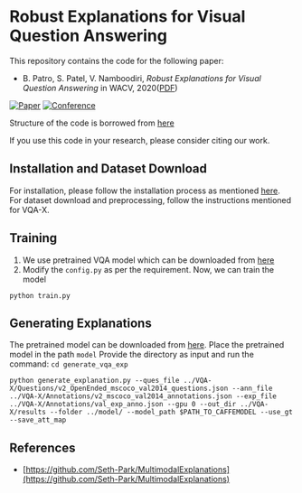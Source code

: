 # Robust Explanations for Visual Question Answering
This repository contains the code for the following paper:
* B. Patro, S. Patel, V. Namboodiri, _Robust Explanations for Visual Question Answering_ in WACV, 2020([PDF](https://arxiv.org/abs/2001.08730))

[![Paper](http://img.shields.io/badge/paper-arxiv.1908.06306-B31B1B.svg)](https://arxiv.org/abs/2001.08730)
[![Conference](http://img.shields.io/badge/WACV-2020-4b44ce.svg)]()

Structure of the code is borrowed from [here](https://github.com/Seth-Park/MultimodalExplanations)

If you use this code in your research, please consider citing our work.


## Installation and Dataset Download
For installation, please follow the installation process as mentioned [here](https://github.com/Seth-Park/MultimodalExplanations). For dataset download and preprocessing, follow the instructions mentioned for VQA-X.

## Training
1. We use pretrained VQA model which can be downloaded from [here](https://drive.google.com/drive/u/0/folders/1zQ4I8GrALJhvOfdzdgKAMriAHqQjUKal)
2. Modify the `config.py` as per the requirement. Now, we can train the model

```
python train.py
```
## Generating Explanations
The pretrained model can be downloaded from [here](). Place the pretrained model in the path `model`
Provide the directory as input and run the command:
```cd generate_vqa_exp```   
 ```
 python generate_explanation.py --ques_file ../VQA-X/Questions/v2_OpenEnded_mscoco_val2014_questions.json --ann_file ../VQA-X/Annotations/v2_mscoco_val2014_annotations.json --exp_file ../VQA-X/Annotations/val_exp_anno.json --gpu 0 --out_dir ../VQA-X/results --folder ../model/ --model_path $PATH_TO_CAFFEMODEL --use_gt --save_att_map
 ```


## References
* [https://github.com/Seth-Park/MultimodalExplanations](https://github.com/Seth-Park/MultimodalExplanations)


